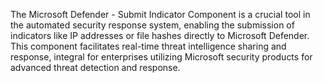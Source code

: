 The Microsoft Defender - Submit Indicator Component is a crucial tool in the automated security response system, enabling the submission of indicators like IP addresses or file hashes directly to Microsoft Defender. This component facilitates real-time threat intelligence sharing and response, integral for enterprises utilizing Microsoft security products for advanced threat detection and response.
